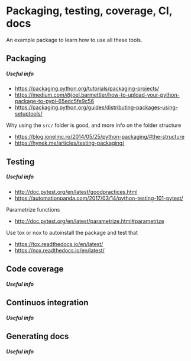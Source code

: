 # Packaging, testing, coverage, CI, docs

An example package to learn how to use all these tools.

## Packaging

##### Useful info

* https://packaging.python.org/tutorials/packaging-projects/
* https://medium.com/@joel.barmettler/how-to-upload-your-python-package-to-pypi-65edc5fe9c56
* https://packaging.python.org/guides/distributing-packages-using-setuptools/

Why using the `src/` folder is good, and more info on the folder structure

* https://blog.ionelmc.ro/2014/05/25/python-packaging/#the-structure
* https://hynek.me/articles/testing-packaging/

## Testing

##### Useful info

* http://doc.pytest.org/en/latest/goodpractices.html
* https://automationpanda.com/2017/03/14/python-testing-101-pytest/

Parametrize functions

* http://doc.pytest.org/en/latest/parametrize.html#parametrize

Use tox or nox to autoinstall the package and test that

* https://tox.readthedocs.io/en/latest/
* https://nox.readthedocs.io/en/latest/

## Code coverage

##### Useful info

## Continuos integration

##### Useful info

## Generating docs

##### Useful info

